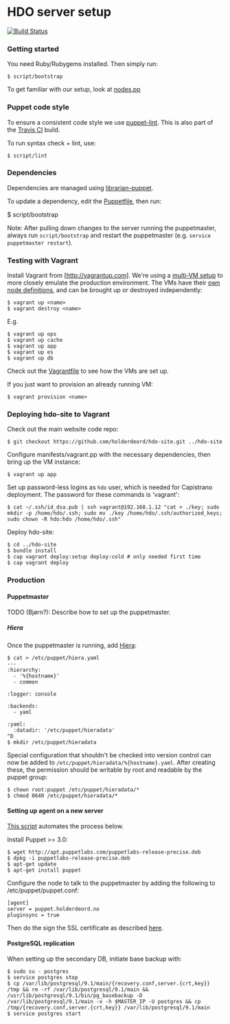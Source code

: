 HDO server setup
================

[![Build Status](https://secure.travis-ci.org/holderdeord/hdo-puppet.png)](http://travis-ci.org/holderdeord/hdo-puppet)

### Getting started

You need Ruby/Rubygems installed. Then simply run:

    $ script/bootstrap

To get familiar with our setup, look at [nodes.pp](manifests/nodes.pp)

### Puppet code style

To ensure a consistent code style we use [puppet-lint](https://github.com/rodjek/puppet-lint).
This is also part of the [Travis CI](http://travis-ci.org/holderdeord/hdo-puppet) build.

To run syntax check + lint, use:

    $ script/lint

### Dependencies

Dependencies are managed using [librarian-puppet](https://github.com/rodjek/librarian-puppet).

To update a dependency, edit the [Puppetfile](Puppetfile), then run:

  $ script/bootstrap

Note: After pulling down changes to the server running the puppetmaster, always run `script/bootstrap` and restart the puppetmaster (e.g. `service puppetmaster restart`).


### Testing with Vagrant

Install Vagrant from [http://vagrantup.com]. We're using a [multi-VM setup](http://docs.vagrantup.com/v1/docs/multivm.html) to more closely emulate the production environment.
The VMs have their [own node definitions](manifests/vagrant.pp), and can be brought up or destroyed independently:

    $ vagrant up <name>
    $ vagrant destroy <name>

E.g.

    $ vagrant up ops
    $ vagrant up cache
    $ vagrant up app
    $ vagrant up es
    $ vagrant up db

Check out the [Vagrantfile](Vagrantfile) to see how the VMs are set up.

If you just want to provision an already running VM:

    $ vagrant provision <name>

### Deploying hdo-site to Vagrant

Check out the main website code repo:

    $ git checkout https://github.com/holderdeord/hdo-site.git ../hdo-site

Configure manifests/vagrant.pp with the necessary dependencies, then bring up the VM instance:

    $ vagrant up app

Set up password-less logins as `hdo` user, which is needed for Capistrano deployment.
The password for these commands is 'vagrant':

    $ cat ~/.ssh/id_dsa.pub | ssh vagrant@192.168.1.12 "cat > ./key; sudo mkdir -p /home/hdo/.ssh; sudo mv ./key /home/hdo/.ssh/authorized_keys; sudo chown -R hdo:hdo /home/hdo/.ssh"

Deploy hdo-site:

    $ cd ../hdo-site
    $ bundle install
    $ cap vagrant deploy:setup deploy:cold # only needed first time
    $ cap vagrant deploy

### Production

#### Puppetmaster

TODO (Bjørn?): Describe how to set up the puppetmaster.

##### Hiera

Once the puppetmaster is running, add [Hiera](http://projects.puppetlabs.com/projects/hiera):

```console
$ cat > /etc/puppet/hiera.yaml
---
:hierarchy:
  - '%{hostname}'
  - common

:logger: console

:backends:
  - yaml

:yaml:
  :datadir: '/etc/puppet/hieradata'
^D
$ mkdir /etc/puppet/hieradata
```

Special configuration that shouldn't be checked into version control can now be added to `/etc/puppet/hieradata/%{hostname}.yaml`. After creating these,
the permission should be writable by root and readable by the puppet group:

    $ chown root:puppet /etc/puppet/hieradata/*
    $ chmod 0640 /etc/puppet/hieradata/*

#### Setting up agent on a new server

[This script](https://gist.github.com/jarib/ed769214bac6a10a12b0) automates the process below.

Install Puppet >= 3.0:

    $ wget http://apt.puppetlabs.com/puppetlabs-release-precise.deb
    $ dpkg -i puppetlabs-release-precise.deb
    $ apt-get update
    $ apt-get install puppet

Configure the node to talk to the puppetmaster by adding the following to /etc/puppet/puppet.conf:

    [agent]
    server = puppet.holderdeord.no
    pluginsync = true

Then do the sign the SSL certificate as described [here](http://docs.puppetlabs.com/learning/agent_master_basic.html).

#### PostgreSQL replication

When setting up the secondary DB, initiate base backup with:

    $ sudo su - postgres
    $ service postgres stop
    $ cp /var/lib/postgresql/9.1/main/{recovery.conf,server.{crt,key}} /tmp && rm -rf /var/lib/postgresql/9.1/main && /usr/lib/postgresql/9.1/bin/pg_basebackup -D /var/lib/postgresql/9.1/main -x -h $MASTER_IP -U postgres && cp /tmp/{recovery.conf,server.{crt,key}} /var/lib/postgresql/9.1/main
    $ service postgres start

